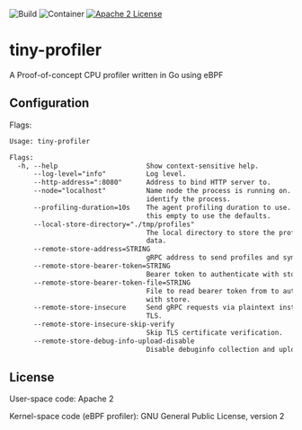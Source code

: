 ![Build](https://github.com/kakkoyun/tiny-profiler/actions/workflows/build.yml/badge.svg)
![Container](https://github.com/kakkoyun/tiny-profiler/actions/workflows/container.yml/badge.svg)
[![Apache 2 License](https://img.shields.io/badge/license-Apache%202-blue.svg)](LICENSE)

# tiny-profiler

A Proof-of-concept CPU profiler written in Go using eBPF

## Configuration

Flags:

[embedmd]:# (dist/help.txt)
```txt
Usage: tiny-profiler

Flags:
  -h, --help                      Show context-sensitive help.
      --log-level="info"          Log level.
      --http-address=":8080"      Address to bind HTTP server to.
      --node="localhost"          Name node the process is running on. Used to
                                  identify the process.
      --profiling-duration=10s    The agent profiling duration to use. Leave
                                  this empty to use the defaults.
      --local-store-directory="./tmp/profiles"
                                  The local directory to store the profiling
                                  data.
      --remote-store-address=STRING
                                  gRPC address to send profiles and symbols to.
      --remote-store-bearer-token=STRING
                                  Bearer token to authenticate with store.
      --remote-store-bearer-token-file=STRING
                                  File to read bearer token from to authenticate
                                  with store.
      --remote-store-insecure     Send gRPC requests via plaintext instead of
                                  TLS.
      --remote-store-insecure-skip-verify
                                  Skip TLS certificate verification.
      --remote-store-debug-info-upload-disable
                                  Disable debuginfo collection and upload.
```

## License

User-space code: Apache 2

Kernel-space code (eBPF profiler): GNU General Public License, version 2
